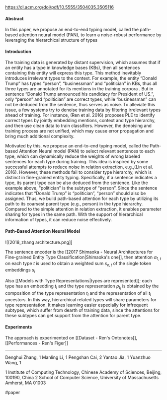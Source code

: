 https://dl.acm.org/doi/pdf/10.5555/3504035.3505116

#### Abstract
In this paper, we propose an end-to-end typing model, called the path-based attention neural model (PAN), to learn a noise-robust performance by leveraging the hierarchical structure of types

#### Introduction
The training data is generated by distant supervision, which assumes that if an entity has a type in knowledge bases (KBs), then all sentences containing this entity will express this type. This method inevitably introduces irrelevant types to the context. For example, the entity “Donald Trump” has types “person”, “businessman” and “politician” in KBs, thus all three types are annotated for its mentions in the training corpora . But in sentence “Donald Trump announced his candidacy for President of US.”, only “person” and “politician” are correct types, while “businessman” can not be deduced from the sentence, thus serves as noise. To alleviate this issue, a few systems try to denoise training data by filtering irrelevant types ahead of training. For instance, (Ren et al. 2016) proposes PLE to identify correct types by jointly embedding mentions, context and type hierarchy, and then use clean data to train classifiers. However, the denoising and training process are not unified, which may cause error propagation and bring much additional complexity.

Motivated by this, we propose an end-to-end typing model, called the Path-based Attention Neural model (PAN) to select relevant sentences to each type, which can dynamically reduce the weights of wrong labeled sentences for each type during training. This idea is inspired by some successful attempts to reduce noise in relation extraction, e.g.,(Lin et al. 2016). However, these methods fail to consider type hierarchy, which is distinct in fine-grained entity typing. Specifically, if a sentence indicates a type, its parent type can be also deduced from the sentence. Like the example above, “politician” is the subtype of “person”. Since the sentence indicates that “Donald Trump” is “politician”, “person” should also be assigned. Thus, we build path-based attention for each type by utilizing its path to its coarsest parent type (e.g., person) in the type hierarchy. Compared to the simple attention in relation extraction, it enables parameter sharing for types in the same path. With the support of hierarchical information of types, it can reduce noise effectively.

#### Path-Based Attention Neural Model

![[2018_zhang architecture.png]]

The sentence encoder is the [[2017 Shimaoka - Neural Architectures for Fine-grained Entity Type Classification|Shimaoka's one]], then attention $\alpha_{1, t}$ on each type $t$ is used to obtain a weighted sum $s_{e, t}$ of the single token embeddings $s_i$  

Also [[Models with Type Representations|types are represented]]; each type has an embedding $t_l$ and the type representation $p_{t_l}$ is obtained by the composition of the type representation $t_l$ and the representation of all $t_l$ ancestors. In this way, hierarchical related types will share parameters for type representation. It makes learning easier especially for infrequent subtypes, which suffer from dearth of training data, since the attentions for these subtypes can get support from the attention for parent type.

#### Experiments

The approach is experimented on [[Dataset - Ren's Ontonotes]], [[Performances - Ren's Figer]]




---

Denghui Zhang, 1 
Manling Li, 1 
Pengshan Cai, 2 
Yantao Jia, 1 
Yuanzhuo Wang, 1

1 Institute of Computing Technology, Chinese Academy of Sciences, Beijing, 100190, China
2 School of Computer Science, University of Massachusetts Amherst, MA 01003

#paper